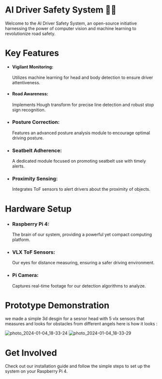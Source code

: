 # AI Driver Safety System 🚗💡

Welcome to the AI Driver Safety System, an open-source initiative harnessing the power of computer vision and machine learning to revolutionize road safety.

# Key Features
- #### Vigilant Monitoring:
  Utilizes machine learning for head and body detection to ensure driver attentiveness.
  
- #### Road Awareness:
  Implements Hough transform for precise line detection and robust stop sign recognition.
- ### Posture Correction:
  Features an advanced posture analysis module to encourage optimal driving posture.
- ### Seatbelt Adherence:
  A dedicated module focused on promoting seatbelt use with timely alerts.
- ### Proximity Sensing:
  Integrates ToF sensors to alert drivers about the proximity of objects.
# Hardware Setup
- ### Raspberry Pi 4:
  The brain of our system, providing a powerful yet compact computing platform.
- ### VLX ToF Sensors: 
  Our eyes for distance measuring, ensuring a safer driving environment.
- ### Pi Camera:
  Captures real-time footage for our detection algorithms to analyze.
# Prototype Demonstration 
we made a simple 3d desgin for a sesnor head with 5 vlx sensors that measures and looks for obstacles from different angels here is how it looks :

![photo_2024-01-04_18-33-24](https://github.com/rania-hossam/AI_Driver_safety_System-/assets/103861444/7c1c625d-c6b8-4831-a602-a6e176b86516)
![photo_2024-01-04_18-33-29](https://github.com/rania-hossam/AI_Driver_safety_System-/assets/103861444/d2f502a6-f3ef-4430-8d75-8c820d453236)


# Get Involved
Check out our installation guide and follow the simple steps to set up the system on your Raspberry Pi 4.
